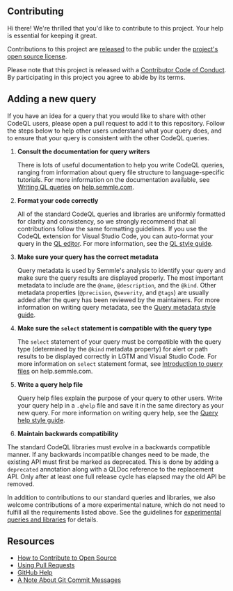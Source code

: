 ## Contributing

Hi there! We're thrilled that you'd like to contribute to this project. Your help is essential for keeping it great.

Contributions to this project are [released](https://help.github.com/articles/github-terms-of-service/#6-contributions-under-repository-license) to the public under the [project's open source license](LICENSE).

Please note that this project is released with a [Contributor Code of Conduct](CODE_OF_CONDUCT.md). By participating in this project you agree to abide by its terms.

## Adding a new query

If you have an idea for a query that you would like to share with other CodeQL users, please open a pull request to add it to this repository. 
Follow the steps below to help other users understand what your query does, and to ensure that your query is consistent with the other CodeQL queries.

1. **Consult the documentation for query writers**

   There is lots of useful documentation to help you write CodeQL queries, ranging from information about query file structure to language-specific tutorials. For more information on the documentation available, see [Writing QL queries](https://help.semmle.com/QL/learn-ql/writing-queries/writing-queries.html) on [help.semmle.com](https://help.semmle.com).

2. **Format your code correctly**

   All of the standard CodeQL queries and libraries are uniformly formatted for clarity and consistency, so we strongly recommend that all contributions follow the same formatting guidelines. If you use the CodeQL extension for Visual Studio Code, you can auto-format your query in the [QL editor](https://help.semmle.com/ql-for-eclipse/Content/WebHelp/ql-editor.html). For more information, see the [QL style guide](https://github.com/Semmle/ql/blob/master/docs/ql-style-guide.md).

3. **Make sure your query has the correct metadata**

   Query metadata is used by Semmle's analysis to identify your query and make sure the query results are displayed properly. 
   The most important metadata to include are the `@name`, `@description`, and the `@kind`.
   Other metadata properties (`@precision`, `@severity`, and `@tags`) are usually added after the query has been reviewed by the maintainers.
   For more information on writing query metadata, see the [Query metadata style guide](https://github.com/Semmle/ql/blob/master/docs/query-metadata-style-guide.md).

4. **Make sure the `select` statement is compatible with the query type**

   The `select` statement of your query must be compatible with the query type (determined by the `@kind` metadata property) for alert or path results to be displayed correctly in LGTM and Visual Studio Code.
   For more information on `select` statement format, see [Introduction to query files](https://help.semmle.com/QL/learn-ql/writing-queries/introduction-to-queries.html#select-clause) on help.semmle.com.

5. **Write a query help file**

   Query help files explain the purpose of your query to other users. Write your query help in a `.qhelp` file and save it in the same directory as your new query. 
   For more information on writing query help, see the [Query help style guide](https://github.com/Semmle/ql/blob/master/docs/query-help-style-guide.md).

6. **Maintain backwards compatibility**

The standard CodeQL libraries must evolve in a backwards compatible manner. If any backwards incompatible changes need to be made, the existing API must first be marked as deprecated. This is done by adding a `deprecated` annotation along with a QLDoc reference to the replacement API. Only after at least one full release cycle has elapsed may the old API be removed.

In addition to contributions to our standard queries and libraries, we also welcome contributions of a more experimental nature, which do not need to fulfill all the requirements listed above. See the guidelines for [experimental queries and libraries](ql/docs/experimental.md) for details.

## Resources

- [How to Contribute to Open Source](https://opensource.guide/how-to-contribute/)
- [Using Pull Requests](https://help.github.com/articles/about-pull-requests/)
- [GitHub Help](https://help.github.com)
- [A Note About Git Commit Messages](http://tbaggery.com/2008/04/19/a-note-about-git-commit-messages.html)
